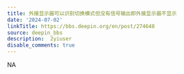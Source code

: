```yaml
---
title: 外接显示器可以识别切换模式但没有信号输出即外接显示器不显示
date: '2024-07-02'
linkTitle: https://bbs.deepin.org/en/post/274648
source: deepin_bbs
description:  2yiuser 
disable_comments: true
---
```

NA
